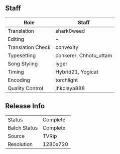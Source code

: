 ## Staff

| Role              | Staff                   |
|-------------------|-------------------------|
| Translation       | shark0weed              |
| Editing           | -                       | 
| Translation Check | convexity               |
| Typesetting       | conkerer, Chhotu\_uttam |
| Song Styling      | lyger                   |
| Timing            | Hybrid21, Yogicat       |
| Encoding          | torchlight              |
| Quality Control   | jhkplaya888             |

## Release Info

|              |           |
|--------------|-----------|
| Status       | Complete  |
| Batch Status | Complete  |
| Source       | TVRip     |
| Resolution   | 1280x720  |
